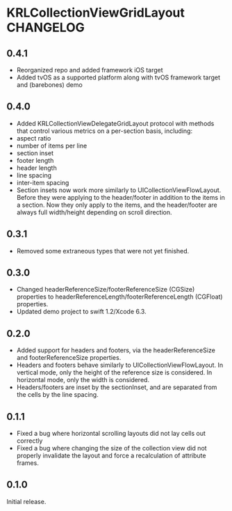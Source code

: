 # KRLCollectionViewGridLayout CHANGELOG

## 0.4.1

* Reorganized repo and added framework iOS target
* Added tvOS as a supported platform along with tvOS framework target and (barebones) demo

## 0.4.0

* Added KRLCollectionViewDelegateGridLayout protocol with methods that control various metrics on a per-section basis, including:
 * aspect ratio
 * number of items per line
 * section inset
 * footer length
 * header length
 * line spacing
 * inter-item spacing
* Section insets now work more similarly to UICollectionViewFlowLayout. Before they were applying to the header/footer in addition to the items in a section. Now they only apply to the items, and the header/footer are always full width/height depending on scroll direction. 

## 0.3.1

* Removed some extraneous types that were not yet finished.

## 0.3.0

* Changed headerReferenceSize/footerReferenceSize (CGSize) properties to headerReferenceLength/footerReferenceLength (CGFloat) properties.
* Updated demo project to swift 1.2/Xcode 6.3.

## 0.2.0

* Added support for headers and footers, via the headerReferenceSize and footerReferenceSize properties.
 * Headers and footers behave similarly to UICollectionViewFlowLayout. In vertical mode, only the height of the reference size is considered. In horizontal mode, only the width is considered. 
 * Headers/footers are inset by the sectionInset, and are separated from the cells by the line spacing.

## 0.1.1

* Fixed a bug where horizontal scrolling layouts did not lay cells out correctly
* Fixed a bug where changing the size of the collection view did not properly invalidate the layout and force a recalculation of attribute frames.

## 0.1.0

Initial release.
